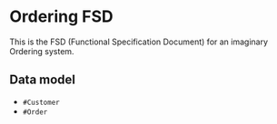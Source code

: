 # Ordering FSD

This is the FSD (Functional Specification Document) for an imaginary Ordering system.

## Data model

- `#Customer`
- `#Order`
